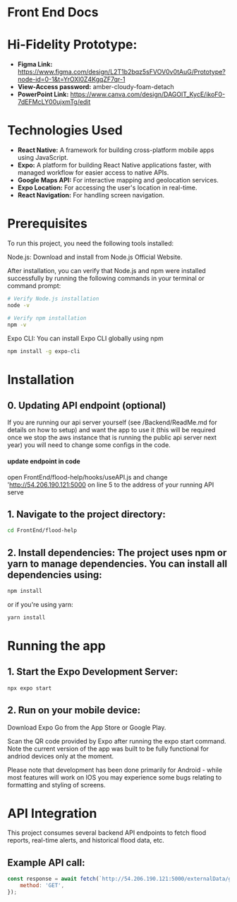 # Front End Docs

# Hi-Fidelity Prototype: 
- **Figma Link:** https://www.figma.com/design/L2T1b2bqz5sFVOV0v0tAuG/Prototype?node-id=0-1&t=YrOXl0Z4KgqZF7qr-1
- **View-Access password:** amber-cloudy-foam-detach
- **PowerPoint Link:** https://www.canva.com/design/DAGOlT_KycE/ikoF0-7dEFMcLY00ujxmTg/edit

# Technologies Used

- **React Native:** A framework for building cross-platform mobile apps using JavaScript.
- **Expo:** A platform for building React Native applications faster, with managed workflow for easier access to native APIs.
- **Google Maps API:** For interactive mapping and geolocation services.
- **Expo Location:** For accessing the user's location in real-time.
- **React Navigation:** For handling screen navigation.

# Prerequisites

To run this project, you need the following tools installed:

Node.js: Download and install from Node.js Official Website.

After installation, you can verify that Node.js and npm were installed successfully by running the following commands in your terminal or command prompt:

``` bash
# Verify Node.js installation
node -v
```

``` bash
# Verify npm installation
npm -v
```

Expo CLI: You can install Expo CLI globally using npm

``` bash
npm install -g expo-cli
```

# Installation

## 0. Updating API endpoint (optional)
If you are running our api server yourself (see /Backend/ReadMe.md for details on how to setup) and want the app to use it (this will be required once we stop the aws instance that is running the public api server next year) you will need to change some configs in the code. 
#### update endpoint in code
open FrontEnd/flood-help/hooks/useAPI.js and change 'http://54.206.190.121:5000 on line 5 to the address of your running API serve

## 1. Navigate to the project directory:

``` bash
cd FrontEnd/flood-help
```

## 2. Install dependencies: The project uses npm or yarn to manage dependencies. You can install all dependencies using:

``` bash
npm install
```

or if you're using yarn:

``` bash
yarn install
```

# Running the app

## 1. Start the Expo Development Server:

``` bash
npx expo start
```

## 2. Run on your mobile device:

Download Expo Go from the App Store or Google Play.

Scan the QR code provided by Expo after running the expo start command. Note the current version of the app was built to be fully functional for andriod devices only at the moment.

Please note that development has been done primarily for Android - while most features will work on IOS you may experience some bugs relating to formatting and styling of screens. 

# API Integration

This project consumes several backend API endpoints to fetch flood reports, real-time alerts, and historical flood data, etc. 

## Example API call:

``` javascript
const response = await fetch(`http://54.206.190.121:5000/externalData/get_alerts`, {
    method: 'GET',
});
```
